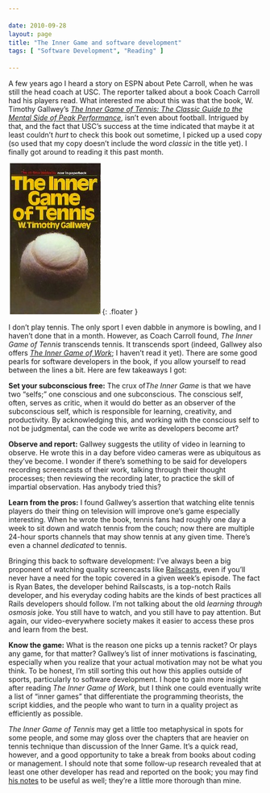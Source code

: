 ```yaml
---

date: 2010-09-28
layout: page
title: "The Inner Game and software development"
tags: [ "Software Development", "Reading" ]

---
```


A few years ago I heard a story on ESPN about Pete Carroll, when he was
still the head coach at USC. The reporter talked about a book Coach
Carroll had his players read. What interested me about this was that the
book, W. Timothy Gallwey’s *[The Inner Game of Tennis: The Classic Guide
to the Mental Side of Peak
Performance](http://www.amazon.com/Inner-Game-Tennis-Classic-Performance/dp/0679778314/)*,
isn’t even about football. Intrigued by that, and the fact that USC’s
success at the time indicated that maybe it at least couldn’t *hurt* to
check this book out sometime, I picked up a used copy (so used that my
copy doesn’t include the word *classic* in the title yet). I finally got
around to reading it this past month.

![cover](/assets/images/content/inner-game.jpg){: .floater }

I don’t play tennis. The only sport I even dabble in anymore is bowling,
and I haven’t done that in a month. However, as Coach Carroll found,
*The Inner Game of Tennis* transcends tennis. It transcends sport
(indeed, Gallwey also offers *[The Inner Game of
Work](http://theinnergame.com/the-inner-game-of-work/)*; I haven’t read
it yet). There are some good pearls for software developers in the book,
if you allow yourself to read between the lines a bit. Here are few
takeaways I got:

**Set your subconscious free:** The crux of*The Inner Game* is that we
have two “selfs;” one conscious and one subconscious. The conscious
self, often, serves as critic, when it would do better as an observer of
the subconscious self, which is responsible for learning, creativity,
and productivity. By acknowledging this, and working with the conscious
self to not be judgmental, can the code we write as developers become
art?

**Observe and report:** Gallwey suggests the utility of video in
learning to observe. He wrote this in a day before video cameras were as
ubiquitous as they’ve become. I wonder if there’s something to be said
for developers recording screencasts of their work, talking through
their thought processes; then reviewing the recording later, to practice
the skill of impartial observation. Has anybody tried this?

**Learn from the pros:** I found Gallwey’s assertion that watching elite
tennis players do their thing on television will improve one’s game
especially interesting. When he wrote the book, tennis fans had roughly
one day a week to sit down and watch tennis from the couch; now there
are multiple 24-hour sports channels that may show tennis at any given
time. There’s even a channel *dedicated* to tennis.

Bringing this back to software development: I’ve always been a big
proponent of watching quality screencasts like
[Railscasts](http://railscasts.com/), even if you’ll never have a need
for the topic covered in a given week’s episode. The fact is Ryan Bates,
the developer behind Railscasts, is a top-notch Rails developer, and his
everyday coding habits are the kinds of best practices all Rails
developers should follow. I’m not talking about the old *learning
through osmosis* joke. You still have to watch, and you still have to
pay attention. But again, our video-everywhere society makes it easier
to access these pros and learn from the best.

**Know the game:** What is the reason one picks up a tennis racket? Or
plays any game, for that matter? Gallwey’s list of inner motivations is
fascinating, especially when you realize that your actual motivation may
not be what you think. To be honest, I’m still sorting this out how this
applies outside of sports, particularly to software development. I hope
to gain more insight after reading *The Inner Game of Work*, but I think
one could eventually write a list of “inner games” that differentiate
the programming theorists, the script kiddies, and the people who want
to turn in a quality project as efficiently as possible.

*The Inner Game of Tennis* may get a little too metaphysical in spots
for some people, and some may gloss over the chapters that are heavier
on tennis technique than discussion of the Inner Game. It’s a quick
read, however, and a good opportunity to take a break from books about
coding or management. I should note that some follow-up research
revealed that at least one other developer has read and reported on the
book; you may find [his
notes](http://www.zacharyburt.com/2010/06/zen-skill-development-and-the-inner-game-of-tennis-this-post-is-not-about-tennis/)
to be useful as well; they’re a little more thorough than mine.
